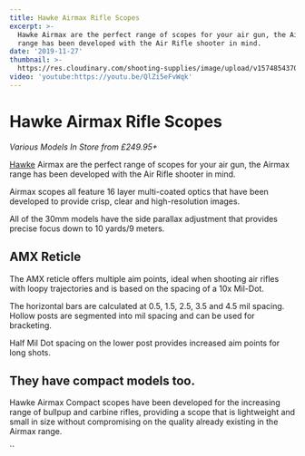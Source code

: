 ```yaml
---
title: Hawke Airmax Rifle Scopes
excerpt: >-
  Hawke Airmax are the perfect range of scopes for your air gun, the Airmax
  range has been developed with the Air Rifle shooter in mind.
date: '2019-11-27'
thumbnail: >-
  https://res.cloudinary.com/shooting-supplies/image/upload/v1574854370/Hawke-Airmax_v5mfan.jpg
video: 'youtube:https://youtu.be/QlZi5eFvWqk'
---
```

# **Hawke Airmax Rifle Scopes**

*Various Models In Store from £249.95+*

[Hawke](/brand/hawke/) Airmax are the perfect range of scopes for your air gun, the Airmax range has been developed with the Air Rifle shooter in mind.

Airmax scopes all feature 16 layer multi-coated optics that have been developed to provide crisp, clear and high-resolution images.

All of the 30mm models have the side parallax adjustment that provides precise focus down to 10 yards/9 meters.      

## AMX Reticle

The AMX reticle offers multiple aim points, ideal when shooting air rifles with loopy trajectories and is based on the spacing of a 10x Mil-Dot.

The horizontal bars are calculated at 0.5, 1.5, 2.5, 3.5 and 4.5 mil spacing. Hollow posts are segmented into mil spacing and can be used for bracketing.

Half Mil Dot spacing on the lower post provides increased aim points for long shots.

## They have compact models too.

Hawke Airmax Compact scopes have been developed for the increasing range of bullpup and carbine rifles, providing a scope that is lightweight and small in size without compromising on the quality already existing in the Airmax range.

``
